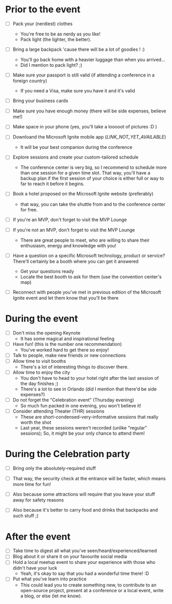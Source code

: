 # Prior to the event

-  [ ] Pack your (nerdiest) clothes
    - You're free to be as nerdy as you like!
    - Pack light (the lighter, the better).
- [ ] Bring a large backpack 'cause there will be a lot of goodies ! :)
    - You'll go back home with a heavier luggage than when you arrived...
    - Did I mention to pack light? ;)
- [ ] Make sure your passport is still valid (if attending a conference in a foreign country)
    - If you need a Visa, make sure you have it and it's valid
- [ ] Bring your business cards
- [ ] Make sure you have enough money (there will be side expenses, believe me!)
- [ ] Make space in your phone (yes, you'll take a looooot of pictures :D )
- [ ] Downloand the Microsoft Ignite mobile app (*LINK_NOT_YET_AVAILABLE*)
    - It will be your best companion during the conference
- [ ] Explore sessions and create your custom-tailored schedule
    - The conference center is very big, so I recommend to schedule more than one session for a given time slot. That way, you'll have a backup plan if the first session of your choice is either full or way to far to reach it before it begins.
- [ ] Book a hotel proposed on the Microsoft Ignite website (preferably)
    - that way, you can take the shuttle from and to the conference center for free.
- [ ] If you're an MVP, don't forget to visit the MVP Lounge
- [ ] If you're not an MVP, don't forget to visit the MVP Lounge
    - There are great people to meet, who are willing to share their enthusiasm, energy and knowledge with you!
- [ ] Have a question on a specific Microsoft technology, product or service? There'll certainly be a booth where you can get it answered
    - Get your questions ready
    - Locate the best booth to ask for them (use the convention center's map)
- [ ] Reconnect with people you've met in previous edition of the Microsoft Ignite event and let them know that you'll be there


# During the event
- [ ] Don't miss the opening Keynote
    - It has some magical and inspirational feeling
- [ ] Have fun! (this is the number one recommendation)
    - You've worked hard to get there so enjoy!
- [ ] Talk to people, make new friends or new connections
- [ ] Allow time to visit booths
    - There's a lot of interesting things to discover there.
- [ ] Allow time to enjoy the city
    - You don't have to head to your hotel right after the last session of the day finishes ;)
    - There's a lot to see in Orlando (did I mention that there'd be side expenses?)
- [ ] Do not forget the "Celebration event" (Thursday evening)
    - So much fun packed in one evening, you won't believe it!
- [ ] Consider attending Theater (THR) sessions
    - These are short-condensed-very-informative sessions that really worth the shot
    - Last year, these sessions weren't recorded (unlike "regular" sessions); So, it might be your only chance to attend them!


# During the Celebration party
- [ ] Bring only the absolutely-required stuff
- [ ] That way, the security check at the entrance will be faster, which means more time for fun!
- [ ] Also because some attractions will require that you leave your stuff away for safety reasons
- [ ] Also because it's better to carry food and drinks that backpacks and such stuff ;)


# After the event
- [ ] Take time to digest all what you've seen/heard/experienced/learned
- [ ] Blog about it or share it on your favourite social media
- [ ] Hold a local meetup event to share your experience with those who didn't have your luck
    - Yeah, it's okay to say that you had a wonderful time there! :D
- [ ] Put what you've learn into practice
    - This could lead you to create something new, to contribute to an open-source project, present at a conference or a local event, write a blog, or else (let me know).
